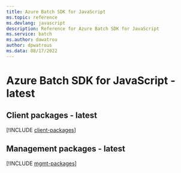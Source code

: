 ```yaml
---
title: Azure Batch SDK for JavaScript
ms.topic: reference
ms.devlang: javascript
description: Reference for Azure Batch SDK for JavaScript
ms.service: batch
ms.author: dawatrou
author: dpwatrous
ms.data: 08/17/2022
---
```

# Azure Batch SDK for JavaScript - latest

## Client packages - latest
[!INCLUDE [client-packages](batch-client-index.md)]
## Management packages - latest
[!INCLUDE [mgmt-packages](batch-mgmt-index.md)]